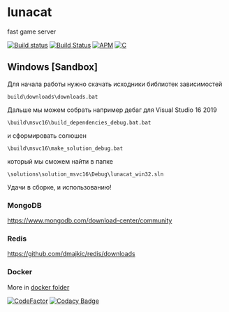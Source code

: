 # lunacat
fast game server

[![Build status](https://ci.appveyor.com/api/projects/status/mc9j9w88oh24n0ve?svg=true)](https://ci.appveyor.com/project/irov/hummingbird)
[![Build Status](https://travis-ci.org/irov/hummingbird.svg?branch=master)](https://travis-ci.org/irov/hummingbird)
[![APM](https://img.shields.io/apm/l/vim-mode)](https://en.wikipedia.org/wiki/MIT_License)
[![C](https://img.shields.io/badge/language-C-red.svg)](https://en.wikipedia.org/wiki/C_(programming_language))

## Windows [Sandbox]

Для начала работы нужно скачать исходники библиотек зависимостей

`build\downloads\downloads.bat`
    
Дальше мы можем собрать например дебаг для Visual Studio 16 2019

`\build\msvc16\build_dependencies_debug.bat.bat`

и сформировать солюшен

`\build\msvc16\make_solution_debug.bat`
    
который мы сможем найти в папке

`\solutions\solution_msvc16\Debug\lunacat_win32.sln`

Удачи в сборке, и использованию!

### MongoDB
https://www.mongodb.com/download-center/community
### Redis
https://github.com/dmajkic/redis/downloads
### Docker
More in [docker folder](./docker/README.md)

[![CodeFactor](https://www.codefactor.io/repository/github/irov/hummingbird/badge)](https://www.codefactor.io/repository/github/irov/hummingbird) [![Codacy Badge](https://api.codacy.com/project/badge/Grade/21af5c85dcc1429bb380225862f5cc73)](https://www.codacy.com/manual/irov13/hummingbird?utm_source=github.com&amp;utm_medium=referral&amp;utm_content=irov/hummingbird&amp;utm_campaign=Badge_Grade)

